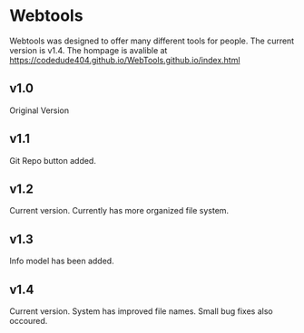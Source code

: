 # Webtools

Webtools was designed to offer many different tools for people. The current version is v1.4. The hompage is avalible at https://codedude404.github.io/WebTools.github.io/index.html


## v1.0

Original Version

## v1.1

Git Repo button added. 

## v1.2

Current version. Currently has more organized file system.

## v1.3

Info model has been added.

## v1.4

Current version. System has improved file names. Small bug fixes also occoured.
